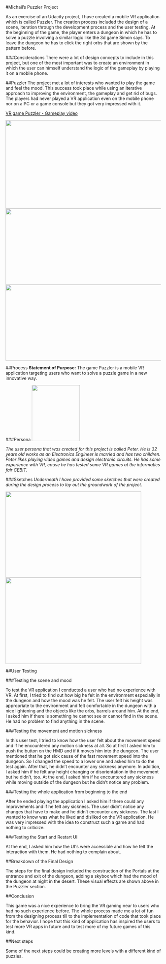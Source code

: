 #Michail’s Puzzler Project

As an exercise of an Udacity project, I have created a mobile VR application which is called Puzzler. The creation process included the design of a scene, iteration through the development process and the user testing. At the beginning of the game, the player enters a dungeon in which he has to solve a puzzle involving a similar logic like the 3d game Simon says. To leave the dungeon he has to click the right orbs that are shown by the pattern before.

###Considerations
There were a lot of design concepts to include in this project, but one of the most important was to create an environment in which the user can himself understand the logic of the gameplay by playing it on a mobile phone.

##Puzzler 
The project met a lot of interests who wanted to play the game and feel the mood. This success took place while using an iterative approach to improving the environment, the gameplay and get rid of bugs. The players had never played a VR application even on the mobile phone nor on a PC or a game console but they got very impressed with it.

[VR game Puzzler - Gameplay video](https://youtu.be/1MZDhKDQ9sY)

<img src="http://i.imgur.com/qC1Kc4l.jpg" width="540" height="288">

<img src="http://i.imgur.com/EBIGqLR.jpg" width="540" height="247">

<img src="http://i.imgur.com/VTP62Eo.jpg" width="540" height="247">

##Process 
**Statement of Purpose:** The game Puzzler is a mobile VR application targeting users who want to solve a puzzle game in a new innovative way.

###Persona
<img src="http://i.imgur.com/uZaMMl4.jpg" width="156" height="182">

*The user persona that was created for this project is called Peter. He is 32 years old works as an Electronics Engineer is married and has two children. Peter likes playing video games and design electronic circuits. He has some experience with VR, cause he has tested some VR games at the informatics fair CEBIT.*

###Sketches
*Underneath I have provided some sketches that were created during the design process to lay out the groundwork of the project.*

<img src="/uploads/default/original/3X/d/7/d7b6295df07769fd6822f955dd885c0f11e449a9.jpg" width="440" height="280">

<img src="/uploads/default/original/3X/2/4/245174fec597a729f40ac3d8e60ec54ebe71c0f4.jpg" width="440" height="280">

##User Testing

###Testing the scene and mood

To test the VR application I conducted a user who had no experience with VR. At first, I tried to find out how big he felt in the environment especially in the dungeon and how the mood was he felt. The user felt his height was appropriate to the environment and felt comfortable in the dungeon with a nice lightening and the objects like the orbs, barrels around him. At the end, I asked him if there is something he cannot see or cannot find in the scene. He had no problem to find anything in the scene.

###Testing the movement and motion sickness    

In this user test, I tried to know how the user felt about the movement speed and if he encountered any motion sickness at all. So at first I asked him to push the button on the HMD and if it moves him into the dungeon. The user mentioned that he got sick cause of the fast movement speed into the dungeon. So I changed the speed to a lower one and asked him to do the test again. After that, he didn’t encounter any sickness anymore. In addition, I asked him if he felt any height changing or disorientation in the movement but he didn’t, too. At the end, I asked him if he encountered any sickness while moving outside of the dungeon but he didn’t notice any problem.

###Testing the whole application from beginning to the end

After he ended playing the application I asked him if there could any improvements and if he felt any sickness. The user didn’t notice any changes that have to make and he didn’t encounter any sickness. The last I wanted to know was what he liked and disliked on the VR application. He was very impressed with the idea to construct such a game and had nothing to criticize.   

###Testing the Start and Restart UI

At the end, I asked him how the UI's were accessible and how he felt the interaction with them. He had nothing to complain about. 

##Breakdown of the Final Design

The steps for the final design included the construction of the Portals at the entrance and exit of the dungeon, adding a skybox which had the mood of the dungeon at night in the desert. These visual effects are shown above in the Puzzler section.

##Conclusion

This game was a nice experience to bring the VR gaming near to users who had no such experience before. The whole process made me a lot of fun from the designing process till to the implementation of code that took place for the behavior. I hope that this kind of application has inspired the users to test more VR apps in future and to test more of my future games of this kind.

##Next steps

Some of the next steps could be creating more levels with a different kind of puzzles.
